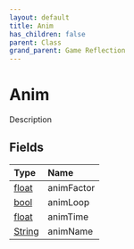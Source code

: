 ```yaml
---
layout: default
title: Anim
has_children: false
parent: Class
grand_parent: Game Reflection
---
```

# Anim
Description 

## Fields

| Type | Name |
|:----------|:--------------|
| [float](/riftbreaker-wiki/docs/game-reflection/components/float/) | animFactor |
| [bool](/riftbreaker-wiki/docs/game-reflection/components/bool/) | animLoop |
| [float](/riftbreaker-wiki/docs/game-reflection/components/float/) | animTime |
| [String](/riftbreaker-wiki/docs/game-reflection/components/string/) | animName |

